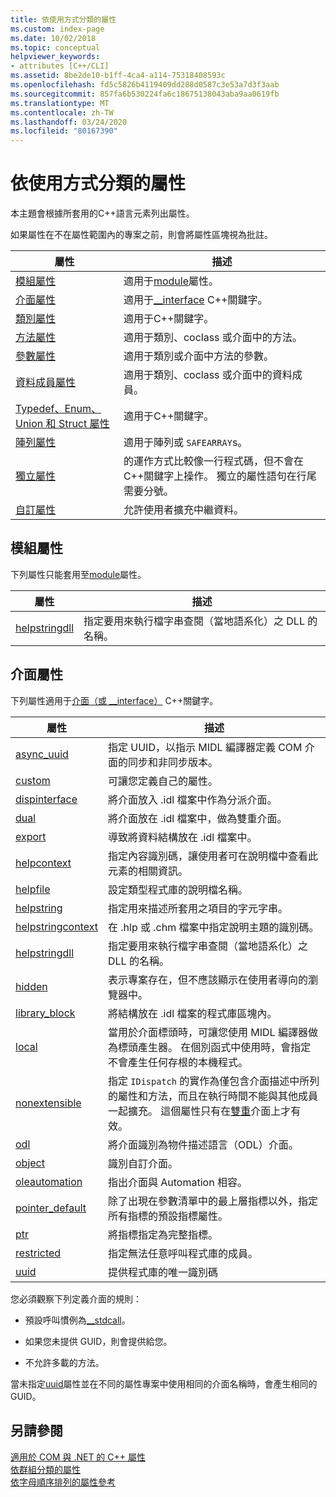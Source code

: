 ```yaml
---
title: 依使用方式分類的屬性
ms.custom: index-page
ms.date: 10/02/2018
ms.topic: conceptual
helpviewer_keywords:
- attributes [C++/CLI]
ms.assetid: 8be2de10-b1ff-4ca4-a114-75318408593c
ms.openlocfilehash: fd5c5826b4119409dd288d0587c3e53a7d3f3aab
ms.sourcegitcommit: 857fa6b530224fa6c18675138043aba9aa0619fb
ms.translationtype: MT
ms.contentlocale: zh-TW
ms.lasthandoff: 03/24/2020
ms.locfileid: "80167390"
---
```

# <a name="attributes-by-usage"></a>依使用方式分類的屬性

本主題會根據所套用的C++語言元素列出屬性。

如果屬性在不在屬性範圍內的專案之前，則會將屬性區塊視為批註。

|屬性|描述|
|---------------|-----------------|
|[模組屬性](module-attributes.md)|適用于[module](module-cpp.md)屬性。|
|[介面屬性](interface-attributes.md)|適用于[__interface](../../cpp/interface.md) C++關鍵字。|
|[類別屬性](class-attributes.md)|適用于C++關鍵字。|
|[方法屬性](method-attributes.md)|適用于類別、coclass 或介面中的方法。|
|[參數屬性](parameter-attributes.md)|適用于類別或介面中方法的參數。|
|[資料成員屬性](data-member-attributes.md)|適用于類別、coclass 或介面中的資料成員。|
|[Typedef、Enum、Union 和 Struct 屬性](typedef-enum-union-and-struct-attributes.md)|適用于C++關鍵字。|
|[陣列屬性](array-attributes.md)|適用于陣列或 `SAFEARRAY`s。|
|[獨立屬性](stand-alone-attributes.md)|的運作方式比較像一行程式碼，但不會在C++關鍵字上操作。 獨立的屬性語句在行尾需要分號。|
|[自訂屬性](custom-attributes-cpp.md)|允許使用者擴充中繼資料。|

## <a name="module-attributes"></a>模組屬性
下列屬性只能套用至[module](module-cpp.md)屬性。

|屬性|描述|
|---------------|-----------------|
|[helpstringdll](helpstringdll.md)|指定要用來執行檔字串查閱（當地語系化）之 DLL 的名稱。|

## <a name="interface-attributes"></a>介面屬性

下列屬性適用于[介面（或 __interface）](../../cpp/interface.md) C++關鍵字。

|屬性|描述|
|---------------|-----------------|
|[async_uuid](async-uuid.md)|指定 UUID，以指示 MIDL 編譯器定義 COM 介面的同步和非同步版本。|
|[custom](custom-cpp.md)|可讓您定義自己的屬性。|
|[dispinterface](dispinterface.md)|將介面放入 .idl 檔案中作為分派介面。|
|[dual](dual.md)|將介面放在 .idl 檔案中，做為雙重介面。|
|[export](export.md)|導致將資料結構放在 .idl 檔案中。|
|[helpcontext](helpcontext.md)|指定內容識別碼，讓使用者可在說明檔中查看此元素的相關資訊。|
|[helpfile](helpfile.md)|設定類型程式庫的說明檔名稱。|
|[helpstring](helpstring.md)|指定用來描述所套用之項目的字元字串。|
|[helpstringcontext](helpstringcontext.md)|在 .hlp 或 .chm 檔案中指定說明主題的識別碼。|
|[helpstringdll](helpstringdll.md)|指定要用來執行檔字串查閱（當地語系化）之 DLL 的名稱。|
|[hidden](hidden.md)|表示專案存在，但不應該顯示在使用者導向的瀏覽器中。|
|[library_block](library-block.md)|將結構放在 .idl 檔案的程式庫區塊內。|
|[local](local-cpp.md)|當用於介面標頭時，可讓您使用 MIDL 編譯器做為標頭產生器。 在個別函式中使用時，會指定不會產生任何存根的本機程式。|
|[nonextensible](nonextensible.md)|指定 `IDispatch` 的實作為僅包含介面描述中所列的屬性和方法，而且在執行時間不能與其他成員一起擴充。 這個屬性只有在[雙重](dual.md)介面上才有效。|
|[odl](odl.md)|將介面識別為物件描述語言（ODL）介面。|
|[object](object-cpp.md)|識別自訂介面。|
|[oleautomation](oleautomation.md)|指出介面與 Automation 相容。|
|[pointer_default](pointer-default.md)|除了出現在參數清單中的最上層指標以外，指定所有指標的預設指標屬性。|
|[ptr](ptr.md)|將指標指定為完整指標。|
|[restricted](restricted.md)|指定無法任意呼叫程式庫的成員。|
|[uuid](uuid-cpp-attributes.md)|提供程式庫的唯一識別碼|

您必須觀察下列定義介面的規則：

- 預設呼叫慣例為[__stdcall](../../cpp/stdcall.md)。

- 如果您未提供 GUID，則會提供給您。

- 不允許多載的方法。

當未指定[uuid](uuid-cpp-attributes.md)屬性並在不同的屬性專案中使用相同的介面名稱時，會產生相同的 GUID。

## <a name="see-also"></a>另請參閱

[適用於 COM 與 .NET 的 C++ 屬性](cpp-attributes-com-net.md)<br/>
[依群組分類的屬性](attributes-by-group.md)<br/>
[依字母順序排列的屬性參考](attributes-alphabetical-reference.md)
